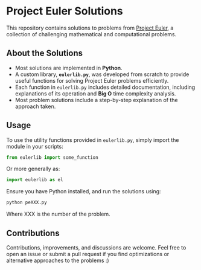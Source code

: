 # Project Euler Solutions

This repository contains solutions to problems from [Project Euler](https://projecteuler.net/), a collection of challenging mathematical and computational problems.

## About the Solutions
- Most solutions are implemented in **Python**.
- A custom library, **`eulerlib.py`**, was developed from scratch to provide useful functions for solving Project Euler problems efficiently.
- Each function in `eulerlib.py` includes detailed documentation, including explanations of its operation and **Big O** time complexity analysis.
- Most problem solutions include a step-by-step explanation of the approach taken.

## Usage
To use the utility functions provided in `eulerlib.py`, simply import the module in your scripts:

```python
from eulerlib import some_function
```

Or more generally as: 

```python
import eulerlib as el
```

Ensure you have Python installed, and run the solutions using:
```bash
python peXXX.py
```
Where XXX is the number of the problem.

## Contributions

Contributions, improvements, and discussions are welcome. Feel free to open an issue or submit a pull request if you find optimizations or alternative approaches to the problems :)
